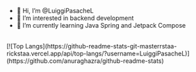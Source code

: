- 👋 Hi, I’m @LuiggiPasacheL
- 👀 I’m interested in backend development
- 🌱 I’m currently learning Java Spring and Jetpack Compose
<br />
[![Top Langs](https://github-readme-stats-git-masterrstaa-rickstaa.vercel.app/api/top-langs/?username=LuiggiPasacheL)](https://github.com/anuraghazra/github-readme-stats)
<!---
LuiggiPasacheL/LuiggiPasacheL is a ✨ special ✨ repository because its `README.md` (this file) appears on your GitHub profile.
You can click the Preview link to take a look at your changes.
--->
